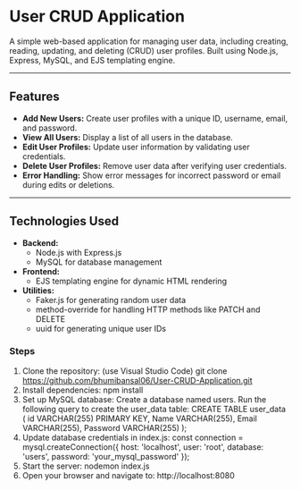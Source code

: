 # User CRUD Application

A simple web-based application for managing user data, including creating, reading, updating, and deleting (CRUD) user profiles. Built using Node.js, Express, MySQL, and EJS templating engine.

---

## Features
- **Add New Users:** Create user profiles with a unique ID, username, email, and password.
- **View All Users:** Display a list of all users in the database.
- **Edit User Profiles:** Update user information by validating user credentials.
- **Delete User Profiles:** Remove user data after verifying user credentials.
- **Error Handling:** Show error messages for incorrect password or email during edits or deletions.

---

## Technologies Used
- **Backend:**
  - Node.js with Express.js
  - MySQL for database management
- **Frontend:**
  - EJS templating engine for dynamic HTML rendering
- **Utilities:**
  - Faker.js for generating random user data
  - method-override for handling HTTP methods like PATCH and DELETE
  - uuid for generating unique user IDs
### Steps
1. Clone the repository: (use Visual Studio Code) git clone https://github.com/bhumibansal06/User-CRUD-Application.git
2. Install dependencies: npm install
3. Set up MySQL database:
   Create a database named users.
   Run the following query to create the user_data table:
   CREATE TABLE user_data (
   id VARCHAR(255) PRIMARY KEY,
   Name VARCHAR(255),
   Email VARCHAR(255),
   Password VARCHAR(255)
   );
4. Update database credentials in index.js:
   const connection = mysql.createConnection({
   host: 'localhost',
   user: 'root',
   database: 'users',
   password: 'your_mysql_password'
   });
5. Start the server: nodemon index.js
6. Open your browser and navigate to: http://localhost:8080



